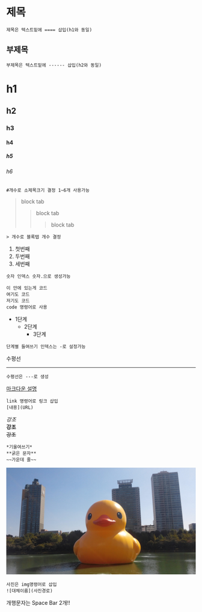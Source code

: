제목
====

```
제목은 텍스트밑에 ==== 삽입(h1와 동일)
```

부제목
------

```
부제목은 텍스트밑에 ------ 삽입(h2와 동일)
```

h1
==

h2
--

### h3

#### h4

##### h5

###### h6

```
#개수로 소제목크기 결정 1~6개 사용가능
```

> block tab  
> >block tab  
> >>block tab

```
> 개수로 블록탭 개수 결정
```

1.	첫번째  
2.	두번째  
3.	세번째  

```
숫자 인덱스 숫자.으로 생성가능
```

```
이 안에 있는게 코드
여기도 코드
저기도 코드
code 명령어로 사용
```

-	1단계
	-	2단계
		-	3단계

```
단계별 들여쓰기 인덱스는 -로 설정가능
```

수평선

---

```
수평선은 ---로 생성
```

[마크다운 설명](https://gist.github.com/ihoneymon/652be052a0727ad59601)

```
link 명령어로 링크 삽입
[내용](URL)
```

*강조*  
**강조**  
~~강조~~

```
*기울여쓰기*
**굵은 문자**
~~가운데 줄~~
```

![사진이 없습니다.](duck.jpg)

```
사진은 img명령어로 삽입
![대체이름](사진경로)
```

개행문자는 Space Bar 2개!!
